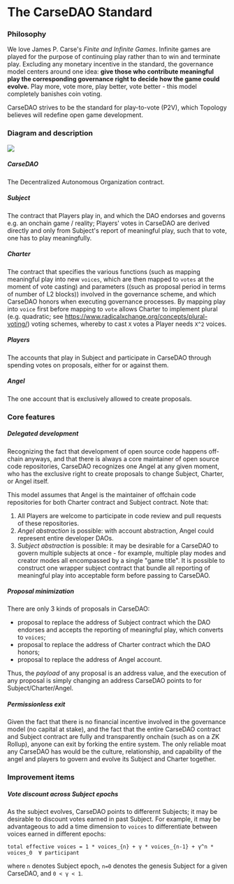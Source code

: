 # The CarseDAO Standard

### Philosophy
We love James P. Carse's *Finite and Infinite Games*. Infinite games are played for the purpose of continuing play rather than to win and terminate play. Excluding any monetary incentive in the standard, the governance model centers around one idea: **give those who contribute meaningful play the corresponding governance right to decide how the game could evolve.** Play more, vote more, play better, vote better - this model completely banishes coin voting.

CarseDAO strives to be the standard for play-to-vote (P2V), which Topology believes will redefine open game development.


### Diagram and description
<img src="/assets/images/carsedao.png"/>

##### CarseDAO
The Decentralized Autonomous Organization contract.

##### Subject
The contract that Players play in, and which the DAO endorses and governs e.g. an onchain game / reality; Players' votes in CarseDAO are derived directly and only from Subject's report of meaningful play, such that to vote, one has to play meaningfully.

##### Charter
The contract that specifies the various functions (such as mapping meaningful play into new `voices`, which are then mapped to `votes` at the moment of vote casting) and parameters ((such as proposal period in terms of number of L2 blocks)) involved in the governance scheme, and which CarseDAO honors when executing governance processes. By mapping play into `voice` first before mapping to `vote` allows Charter to implement plural (e.g. quadratic; see https://www.radicalxchange.org/concepts/plural-voting/) voting schemes, whereby to cast `X` votes a Player needs `X^2` voices.

##### Players
The accounts that play in Subject and participate in CarseDAO through spending votes on proposals, either for or against them.

##### Angel
The one account that is exclusively allowed to create proposals.


### Core features

##### Delegated development

Recognizing the fact that development of open source code happens off-chain anyways, and that there is always a core maintainer of open source code repositories, CarseDAO recognizes one Angel at any given moment, who has the exclusive right to create proposals to change Subject, Charter, or Angel itself.

This model assumes that Angel is the maintainer of offchain code repositories for both Charter contract and Subject contract. Note that:
1. All Players are welcome to participate in code review and pull requests of these repositories.
2. *Angel abstraction* is possible: with account abstraction, Angel could represent entire developer DAOs.
3. *Subject abstraction* is possible: it may be desirable for a CarseDAO to govern multiple subjects at once - for example, multiple play modes and creator modes all encompassed by a single "game title". It is possible to construct one wrapper subject contract that bundle all reporting of meaningful play into acceptable form before passing to CarseDAO.

##### Proposal minimization

There are only 3 kinds of proposals in CarseDAO:

- proposal to replace the address of Subject contract which the DAO endorses and accepts the reporting of meaningful play, which converts to `voices`;
- proposal to replace the address of Charter contract which the DAO honors;
- proposal to replace the address of Angel account.

Thus, the *payload* of any proposal is an address value, and the execution of any proposal is simply changing an address CarseDAO points to for Subject/Charter/Angel.

##### Permissionless exit

Given the fact that there is no financial incentive involved in the governance model (no capital at stake), and the fact that the entire CarseDAO contract and Subject contract are fully and transparently onchain (such as on a ZK Rollup), anyone can exit by forking the entire system. The only reliable moat any CarseDAO has would be the culture, relationship, and capability of the angel and players to govern and evolve its Subject and Charter together.

### Improvement items

##### Vote discount across Subject epochs
As the subject evolves, CarseDAO points to differernt Subjects; it may be desirable to discount votes earned in past Subject. For example, it may be advantageous to add a time dimension to `voices` to differentiate between voices earned in different epochs:

```
total effective voices = 1 * voices_{n} + γ * voices_{n-1} + γ^n * voices_0  ∀ participant
```
where `n` denotes Subject epoch, `n=0` denotes the genesis Subject for a given CarseDAO, and `0 < γ < 1`.
